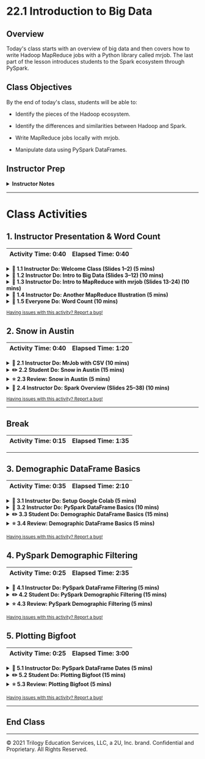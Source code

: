 # 22.1 Introduction to Big Data

## Overview

Today's class starts with an overview of big data and then covers how to write Hadoop MapReduce jobs with a Python library called mrjob. The last part of the lesson introduces students to the Spark ecosystem through PySpark.

## Class Objectives

By the end of today's class, students will be able to:

* Identify the pieces of the Hadoop ecosystem.

* Identify the differences and similarities between Hadoop and Spark.

* Write MapReduce jobs locally with mrjob.

* Manipulate data using PySpark DataFrames.

## Instructor Prep

<details>
  <summary><strong>Instructor Notes</strong></summary>

* The overarching idea of mapping and reducing is straightforward, but the code can get complicated when using functions students may have never seen before. Be sure to go slowly for students and check for understanding frequently.

* This lesson begins with an overview of big data and then moves into a discussion of mrjob, a Python library that lets you quickly write Hadoop MapReduce jobs. The lesson then covers Spark (PySpark), a Python wrapper that allows users to write Spark jobs.

* Please reference our [Student FAQ](../../../05-Instructor-Resources/README.md#unit-22-big-data) for answers to questions frequently asked by students of this program. If you have any recommendations for additional questions, feel free to log an issue or a pull request with your desired additions.

* Lastly, as a reminder these slideshows are for instructor use only - when distributing slides to students, please first export the slides to a PDF file. You may then distribute the PDF file through Slack.

</details>

- - -

# Class Activities

## 1. Instructor Presentation & Word Count

| Activity Time:       0:40 |  Elapsed Time:      0:40  |
|---------------------------|---------------------------|

<details>
  <summary><strong> 📣 1.1 Instructor Do: Welcome Class (Slides 1–2) (5 mins)</strong></summary>

* Open the [slideshow](https://docs.google.com/presentation/d/13KVZ1GvmYyE4x-ueMjNHw7x_5XcIi8dG0ctZ632oRcE/edit#slide=id.g567a507a9f_0_0)

* Welcome students back to class and talk about some of the big data problems identified on slide 2.

* Show the class objectives on slide 3 and let them know that this lesson will serve as an introduction to big data, specifically Hadoop (mrjob) and Spark (PySpark).

* Let students know that they will be working with data locally as well as from Amazon Web Services S3 buckets to understand the basic concepts of mapping and reducing big datasets.

</details>

<details>
  <summary><strong> 📣 1.2 Instructor Do: Intro to Big Data (Slides 3–12) (10 mins)</strong></summary>

* Open the [slideshow](https://docs.google.com/presentation/d/13KVZ1GvmYyE4x-ueMjNHw7x_5XcIi8dG0ctZ632oRcE/edit#slide=id.g567a507a9f_0_0) and review the following points:

* "Big data" is an umbrella term that covers many technologies and processes. Today's class will cover a few of the most popular technologies, including Hadoop (mrjob) and Spark (PySpark).

* **What, specifically, is big data?** Big data can be anything from stocks, emails, tweets, social media posts, supply chain alerts, cell towers, etc.

* **How big does a dataset need to be in order to be considered big data?** There is no hard and fast rule. Generally, a dataset is considered big data when it is too large for an operational database.

* **What are the four Vs of big data?**

  * **Volume:** size of data

  * **Velocity:** how quickly the data is coming in

  * **Variety:** diversity of data

  * **Veracity:** uncertainty of data

* **What specific technologies are used when dealing with big data?**

  * There are several, but one technology usually associated with big data is Hadoop.

  * Hadoop is an open source framework for big data. It consists of a number of components.

  * One Hadoop component is the Hadoop Distributed File System, or HDFS. It enables large quantities of data to be stored across multiple servers efficiently and cheaply while minimizing the risk of data loss.

  * Another is Hive, which is a SQL-like query tool for big data.

  * Another is MapReduce, which distributes large data tasks across multiple servers and then assembles the results. An analogy of MapReduce is to divide counting all books in a library (Map), then tallying the results (Reduce).

  * There are several other components of Hadoop, but the main takeaway is that Hadoop is a cluster of tools designed to meet the challenges of processing large amounts of data.

</details>

<details>
  <summary><strong> 📣 1.3 Instructor Do: Intro to MapReduce with mrjob (Slides 13-24) (10 mins)</strong></summary>

* The first dip into the vast ocean that is big data will be through mrjob, a Python library that lets its users prototype MapReduce jobs locally.

* Review the following points:

  * **What is a MapReduce job, and what is it used for?** MapReduce was created by Google with the initial purpose of indexing all information on the internet. Now MapReduce is used as a means for distributing and processing the data on your cluster.

  * **What is mapping?** Splitting up data and preprocessing it, and then converting the data into key-value pairs.

  * **What is reducing?** Aggregating the results.

  * **What is a use case of MapReduce?** Imagine that our organization collects temperature data for every large city in the USA, every day of the year. This implies that, for a given year, we'll have 365 files, each of which contains a list of temperatures for each city. The city temperature data forms a key-value pair.

</details>

<details>
  <summary><strong> 📣 1.4 Instructor Do: Another MapReduce Illustration (5 mins)</strong></summary>

* If you feel like your students need to see an additional example of MapReduce, open [MapReduce_CountWords.xlsx](Activities/01-Ins_MapReduce/Solved/MapReduce_CountWords.xlsx) and review each sheet, showing them how the data looks from one step to the next.

</details>

<details>
  <summary><strong> 📣 1.5 Everyone Do: Word Count (10 mins)</summary></strong>

* Have students `pip install MRJob` in their conda environment.

* Open [bacon_counter.py](Activities/02-Evr_Word_Count/Solved/bacon_counter.py) for reference, and live code the activity while explaining the code to the students.

* Open [input.txt](Activities/02-Evr_Word_Count/Solved/input.txt) and provide it to students. Explain that, using mrjob, we will count the number of times the word "bacon" appears in the text. This file contains 19 lines of dummy text generated by [bacon ipsum](https://baconipsum.com/). Go through these steps while students follow along:

  * Open a blank Python file.

  * Import the `MRJob` class from mrjob.

  * Create a class, `Bacon_count`, that will inherit from the `MRJob` class.

  * Create the `mapper` function, passing in the `self, _, line` parameters.

    * The `_` parameter is a placeholder that allows methods to be mapped together. In this case, we are not chaining mappers, so use the Python convention of an underscore to indicate that we aren't using that parameter.

    * The final parameter is the line of raw input from the input file.

  * Use a loop to go through each word in the line and yield a key-value pair of `"bacon", 1` each time the word "bacon" appears.

    ![Evr_Word_Count_mapper](Images/Evr_Word_Count_mapper.png)

  * A hidden combiner step is run immediately after each mapper.

    * This takes one key and subset of values for that key and converts to zero or more key-value pairs.

    * The combiner works part of the data at a time and will produce the same output each time.

  * Create your `reducer` function and pass the parameters `self, key, values`.

    * `values` is a list of all values associated with the key that results from the hidden "combiner" step.

    * The `reducer` function works with a complete set of key-value pairs.

    * Here there is only one  `key`, "bacon," with a list of 1s as the values.

    * The reducer will sum up all of the 1s for each key.

      ![Evr_Word_Count_reducer](Images/Evr_Word_Count_reducer.png)

  * Add code to run the module from the command line.

      ![Evr_Word_Count_name_main](Images/Evr_Word_Count_name_main.png)

  * Run `python <file_name> input.txt` in the command line. Show students the output.

      ![Evr_Word_Count_output](Images/Evr_Word_Count_output.png)

* Answer any questions before moving on to the next activity.

</details>

<sub>[Having issues with this activity? Report a bug!](https://form.jotform.com/200705887599168?activityOr=1+-+Instructor+Presentation+%26+Word+Count&lessonpageTitle=Introduction+to+Big+Data&lessonpageNumber=22.1&whereIs=DataViz-Lesson-Plans+GitHub&typeA18=https%3A%2F%2Fgithub.com%2Fcoding-boot-camp%2FDataViz-Lesson-Plans%2Fblob%2Fv1.1%2FDataviz-Lesson-Plans%2F01-Lesson-Plans%2F22-Big-Data%2F1%2FLessonPlan.md)</sub>

## 2. Snow in Austin

| Activity Time:       0:40 |  Elapsed Time:      1:20  |
|---------------------------|---------------------------|



<details>
  <summary><strong> 📣 2.1 Instructor Do: MrJob with CSV (10 mins)</summary></strong>

* This activity uses mrjob with a CSV to count the number of hot days in Austin.

* Live code this activity while using [hot.py](Activities/03-Evr_MrJob_CSV/Solved/hot.py) as a reference.

* Open [austin_weather_2017.csv](Activities/03-Evr_MrJob_CSV/Resources/austin_weather_2017.csv) and provide it to students so that they can look at the data and follow along with their Python file. Go through these steps while students follow along:

  * Import the `MRJob` class.

  * Create a class, `Hot_days`, which inherits the `MrJob` class.

  * Since the file is a CSV, split the line on "," and save the values in the array to the variables `station, name, state, date, snow, tmax, tmin`.

    * We only want to track days when the temperature was greater than or equal to 100 degrees.

    * Since some lines of data don't have a value for `tmax`, we need to ensure that its value is not "none in the conditional."

    * The value `tmax` is read in as a string and must be converted as an integer before we can compare with 100.

    * If `tmax` passes the conditional, yield the name of the station where the temperature was recorded and 1.

  * Use the reducer function to aggregate the sum of days for each location.

    ![03-Evr_MrJob_CSV](Images/Evr_MrJob_CSV.png)

</details>

<details>
  <summary><strong> ✏️ 2.2 Student Do: Snow in Austin (15 mins)</summary></strong>

* In this activity, students use mrjob to list the days in which it snowed in Austin, Texas.

* **File:** [austin_weather_2017.csv](Activities/04-Stu_Austin_Snow/Resources/austin_weather_2017.csv)

* **Instructions:** [README.md](Activities/04-Stu_Austin_Snow/README.md)

</details>

<details>
  <summary><strong> ⭐ 2.3 Review: Snow in Austin (5 mins)</summary></strong>

* Open [snow.py](Activities/04-Stu_Austin_Snow/Solved/snow.py) and walk through the solution line by line.

* You may want to ask for student volunteers to describe each part of the code.

  * In the mapper, split on "," and save to respective variables.

  * The if statement checks for data in the `snow` variable, converts it to a float, and checks to see if the value is over 0.

  * If the value is over 0, the mapper yields the date and 1.

  * The reducer should yield the date and the max from the list of 1s. This way, we produce only one date with a 1. If we used `sum`, we would return all dates with a number representing how many stations recorded snow data on that date.

    ![Austin_Snow_solution](Images/Austin_Snow-solution.png)

* Go over the bonus solution as well: [bonus.py](Activities/04-Stu_Austin_Snow/Solved/bonus.py).

  * This time, we yield the date and the amount of snow from the mapper.

  * When the reducer yields `max(snow)`, it finds the max amount of snow on that date.

    ![Austin_Snow_bonus](Images/Austin_Snow-bonus.png)

</details>

<details>
  <summary><strong> 📣 2.4 Instructor Do: Spark Overview (Slides 25–38) (10 mins)</strong></summary>

* Help students identify the significant differences between Hadoop (mrjob) and Spark.

* Be sure to mention the following:

  * Hadoop is a buzzword in the big data industry, but many businesses are relying on Spark to solve their big data problems. Spark runs on Hadoop, but it doesn't have to.

  * According to its website, Spark is "a fast and general engine for large-scale data processing."

  * Spark uses scripts from real programming languages, has a rich ecosystem, and is very scalable.

  * Spark uses in-memory computation instead of a disk-based solution, which means it doesn't need to talk to the Hadoop Distributed File System (HDFS) each time and retains as much as it can in memory.

  * Spark uses lazy evaluation, which delays the evaluation of an expression until its value is needed.

</details>

<sub>[Having issues with this activity? Report a bug!](https://form.jotform.com/200705887599168?activityOr=2+-+Snow+in+Austin&lessonpageTitle=Introduction+to+Big+Data&lessonpageNumber=22.1&whereIs=DataViz-Lesson-Plans+GitHub&typeA18=https%3A%2F%2Fgithub.com%2Fcoding-boot-camp%2FDataViz-Lesson-Plans%2Fblob%2Fv1.1%2FDataviz-Lesson-Plans%2F01-Lesson-Plans%2F22-Big-Data%2F1%2FLessonPlan.md)</sub>

- - -

## Break

| Activity Time:       0:15 |  Elapsed Time:      1:35  |
|---------------------------|---------------------------|

- - -

## 3. Demographic DataFrame Basics

| Activity Time:       0:35 |  Elapsed Time:      2:10  |
|---------------------------|---------------------------|

<details>
  <summary><strong> 📣 3.1 Instructor Do: Setup Google Colab (5 mins)</strong></summary>

* Navigate to [Google Colaboratory](https://colab.research.google.com/notebooks/welcome.ipynb). Then explain:

  * That we will use **Cloud-based notebooks** to run spark.

  * Google Colaboratory or Colab are Google-hosted notebooks.

  * These cloud based notebooks allow for easy installation of Spark and the use of cloud computing power.

* Students will need a Google account to use them. If they do not have one already encourage them to sign up for one.

* Once a Google account is set up. Navigate to [Google drive](https://www.google.com/drive/) and select *Go to Google Drive*

  ![go to Google drive](ColabImages/google_go_to_google_drive.png)

* After you have navigated to Google Drive click the “New” button and select “Folder” to create a new folder. Refer to the following screenshots. Name the folder `DataClassNotebooks`.

  ![new Google folder](ColabImages/google_new.png)

* Navigate to the new folder. Once in the notebook, we’ll need to connect (download) our Google Colab application by following these steps:

  1. Click “New.”
  2. Scroll down to “More” and expand the dropdown menu.
  3. At the bottom of the menu, click “Connect more apps.”

  ![connect apps](ColabImages/google_add_colab.png)

  4. Type “colab” in the top-right search field and press Enter to search for the Colaboratory application.

  ![search colab](ColabImages/google_connect-colab.png)

  5. Click the “Connect” button to download the Colaboratory application.

* Create a Colab Notebook by clicking “New” followed by “More,” and then selecting “Colaboratory.”

  ![launch colab notebook](ColabImages/google_create-notebook.png)

* A new tab will launch with a new notebook. The functionality is very similar to using Jupyter Notebook, except now everything is hosted online.

* Notebooks can be uploaded directly to Colab. Follow the steps to upload the [spark_dataframe_basics.ipnyb](Activities/05-Ins_Pyspark_DataFrames_Basics/Solved/spark_dataframe_basics.ipynb) file.

  1. From the Colab notebook you just opened, click **File** then **Upload Notebook**.

  ![upload notebook](ColabImages/google_upload_notebook.png)

  2. Drag the `spark_dataframe_basics.ipnyb` file into the box to upload.


* **Note** when you upload notebooks the location in Google Drive will default to a folder called **Colab Notebooks**. These files can easily be moved to the `DataClassNotebooks` folder created earlier.

</details>

<details>
  <summary><strong> 📣 3.2 Instructor Do: PySpark DataFrame Basics (10 mins)</strong></summary>

* Open [spark_dataframe_basics.ipnyb](Activities/05-Ins_Pyspark_DataFrames_Basics/Solved/spark_dataframe_basics.ipynb) in Colab.

* Explain that when using Colab each notebook will need to install Spark and create a SparkSession. Start by explaining the first two code blocks:

  * The first block of code may seem scary but all this is doing is installing Spark into our Colab environment. This only takes a few seconds to install but saves the hassle of configuring spark locally.

  * **Note** that Spark is constantly being update and version used in the code below may be outdated. If you run into an issue with installing spark visit the [spark distribution](http://www.apache.org/dist/spark/) and to find the most current version of spark 3.X.X and update the version in the variable below. You will need to update this for all notebooks.

  ![spark version](Images/spark_version.png)

  ```python
  import os
  # Find the latest version of spark 3.0  from http://www.apache.org/dist/spark/ and enter as the spark version
  # For example:
  # spark_version = 'spark-3.0.3'
  spark_version = 'spark-3.<enter version>'
  os.environ['SPARK_VERSION']=spark_version
  ```

  * A spark session is a way for to to control your Spark Application. Before interacting with Spark a session is started and the app is named, this could be any name but usually good to associate the app with what you are doing.

  ```python
  # Start Spark session
  from pyspark.sql import SparkSession
  spark = SparkSession.builder.appName("DataFrameBasics").getOrCreate()
  ```

  * Remind students that these two blocks of code will need to be run with every new notebook that will use Spark. The only thing that will change will be the app name.

* Now that Spark has been installed in the notebook and a session started continue to explain the rest of the code:

  * Spark can create DataFrames manually.

  ```python
  # Create DataFrame manually
  dataframe = spark.createDataFrame([
                                    (0, "Here is our DataFrame"),
                                    (1, "We are making one from scratch"),
                                    (2, "This will look ver similar to a Pandas DataFrame")
  ], ["id", "words"])

  dataframe.show()
  ```

  * Colab can also read  datasets directly from the cloud rather than from local files. In this code block, Colab will pull data from Amazon's Simple Storage Service (S3). This boilerplate code can be used to read other public files hosted on Amazon's services.

  ```python
  # Read in data from S3 Buckets
  from pyspark import SparkFiles
  url = "https://s3.amazonaws.com/dataviz-curriculum/day_1/food.csv"
  spark.sparkContext.addFile(url)
  df = spark.read.csv(SparkFiles.get("food.csv"), sep=",", header=True)
  ```

  * Similar to Pandas, Spark has a mechanism for reading data and storing it as a DataFrame.

  * Conceptually, Spark DataFrames are similar to Pandas DataFrames, but with Spark, the data is distributed.

  * Spark DataFrames organize data in a column and row format in which each column represents a variable, and each row represents a data point.

  * Spark DataFrames take in data from a variety of sources, apply transformations, and collect and display data.

  * When loading JSON data, the schema may not always be correct, so Spark allows importing types and manually setting the schema.

  * Data access and manipulation in Spark are very similar to Pandas.

  * `StructField` takes in the column's name, defines the data type, and takes in a Boolean. This is necessary because JSON files need to have the schema manually set.

  * Spark uses the .`show()` method to display the data from DataFrames.

  * Spark can access the DataFrame in many different ways.

  * Columns can be manipulated using the `withColumn()` method.

  * Columns can be renamed using `withColumnRenamed()`.

  * A list can be made out of columns with `.collect()`.

  * Use `toPandas()` to convert a PySpark DataFrame to a Pandas DataFrame. This should only be done for summarized or aggregated subsets of the original Spark DataFrame.

* Slack out the [PySpark documentation](http://spark.apache.org/docs/latest/api/python/index.html).

</details>

<details>
  <summary><strong> ✏️ 3.3 Student Do: Demographic DataFrame Basics (15 mins)</strong></summary>

In this activity, students will use the basics of PySpark DataFrames to analyze a demographic CSV.

* **Files:**

  * [demographics.ipynb](Activities/06-Stu_Pyspark_DataFrames_Basics/Unsolved/demographics.ipynb)

  * [demographics.csv](Activities/06-Stu_Pyspark_DataFrames_Basics/Resources/demographics.csv)

* **Instructions**: [README.md](Activities/06-Stu_Pyspark_DataFrames_Basics/README.md)

</details>

<details>
  <summary><strong> ⭐ 3.4 Review: Demographic DataFrame Basics (5 mins)</strong></summary>

* Import [demographics.ipynb](Activities/06-Stu_Pyspark_DataFrames_Basics/Solved/demographics.ipynb) into Colab and go over the code.

* Be sure to explain the following:

  * Spark is installed and a Spark session is started.

  * A url to the data is stored in a variable.

  * Spark adds the file with `spark.sparkContext.addFile(url)`.

  * Use Spark to read in the data which separates by commas and takes the header.

  ```python
  spark.read.csv(SparkFiles.get("demographics.csv"), sep=",", header=True)
  ```

  * Use `df.columns` to see the list of column names.

  * A summary of the DataFrame columns using `.show()` is similar to using the `.head()` method in Pandas.

  * Use `describe()` and `printSchema()` to show the schema.

  * Show that we can select specific columns to `describe`.

    ![select columns](Images/select_columns.png)

  * Show that the `Salary` column can be renamed using `withColumnRenamed`.

  * Show that a new `Salary` column can be added that multiplies each `Salary (1k)` column by 1,000.

    ![add salary](Images/add_salary.png)

</details>

<sub>[Having issues with this activity? Report a bug!](https://form.jotform.com/200705887599168?activityOr=3+-+Demographic+DataFrame+Basics&lessonpageTitle=Introduction+to+Big+Data&lessonpageNumber=22.1&whereIs=DataViz-Lesson-Plans+GitHub&typeA18=https%3A%2F%2Fgithub.com%2Fcoding-boot-camp%2FDataViz-Lesson-Plans%2Fblob%2Fv1.1%2FDataviz-Lesson-Plans%2F01-Lesson-Plans%2F22-Big-Data%2F1%2FLessonPlan.md)</sub>

## 4. PySpark Demographic Filtering

| Activity Time:       0:25 |  Elapsed Time:      2:35  |
|---------------------------|---------------------------|

<details>
  <summary><strong> 📣 4.1 Instructor Do: PySpark DataFrame Filtering (5 mins)</strong></summary>

* Import [spark_filtering.ipynb](Activities/07-Ins_Pyspark_DataFrames_Filtering/Solved/spark_filtering.ipynb) into Colab and run the file.

* Explain the following:

  * Spark can order DataFrames by using the `orderBy()` method.

  * Passing in the column name and either `asc()` for ascending order or `desc()` for descending order.

  ```python
  # Order a DataFrame by ascending values
  df.orderBy(df["points"].asc()).show(5)

  # Order a DataFrame by descending values
  df.orderBy(df["points"].desc()).show(5)
  ```

  * Spark can import other helper functions such as `avg()` which find the average of the column passed to it.

  ```python
  # Import average function
  from pyspark.sql.functions import avg
  df.select(avg("points")).show()
  ```

  * The `filter()` method allows more data manipulation, similar to SQL's `WHERE` clause. Here, it is filtering for all wine that has a price of less than $20.

  ```python
  # Using filter
  df.filter("price<20").show()
  ```

  * The exact columns can be used by combining the `select` method with `filter`.

  ```python
  # Filter by price on certain columns
  df.filter("price<20").select(['points','country', 'winery','price']).show()
  ```

  * Similar to Pandas, Spark can compare multiple conditions using Python operators.

</details>

<details>
  <summary><strong> ✏️ 4.2 Student Do: PySpark Demographic Filtering (15 mins)</strong></summary>
* In this activity, students will use the PySpark filtering functions to filter through the demographic dataset.

* **Files:**

  * [demographics_filtered.ipynb](Activities/08-Stu_Pyspark_DataFrames_Filtering/Unsolved/demographics_filtered.ipynb)

  * [demographics.csv](Activities/08-Stu_Pyspark_DataFrames_Filtering/Resources/demographics.csv)

* **Instructions:** [README.md](Activities/08-Stu_Pyspark_DataFrames_Filtering/README.md)

</details>

<details>
  <summary><strong> ⭐ 4.3 Review: PySpark Demographic Filtering (5 mins)</strong></summary>

* Import [demographics_filtered.ipynb](Activities/08-Stu_Pyspark_DataFrames_Filtering/Solved/demographics_filtered.ipynb) into Colab and go over the code.

* Be sure to review the following:

  * Use the `orderBy` method with `desc` to show the occupations and salaries in descending order.

  * We can leave out `desc` to get the values in ascending order.

  * We can import functions such as `mean` and apply them to our columns. This creates an aggregate view called `avg(Salary)`.

  * We can apply `min` and `max` functions to the Salary column.

  * We can use a filter to show all occupations with salaries greater than 80k.

    ![pyspark filter](Images/pyspark_filter.png)

  * We can use `groupBy` with an aggregation function to show the average age and height by academic degree type.

    ![groupby](Images/pyspark_groupby.png)

</details>

<sub>[Having issues with this activity? Report a bug!](https://form.jotform.com/200705887599168?activityOr=4+-+PySpark+Demographic+Filtering&lessonpageTitle=Introduction+to+Big+Data&lessonpageNumber=22.1&whereIs=DataViz-Lesson-Plans+GitHub&typeA18=https%3A%2F%2Fgithub.com%2Fcoding-boot-camp%2FDataViz-Lesson-Plans%2Fblob%2Fv1.1%2FDataviz-Lesson-Plans%2F01-Lesson-Plans%2F22-Big-Data%2F1%2FLessonPlan.md)</sub>

## 5. Plotting Bigfoot

| Activity Time:       0:25 |  Elapsed Time:      3:00  |
|---------------------------|---------------------------|

<details>
  <summary><strong> 📣 5.1 Instructor Do: PySpark DataFrame Dates (5 mins)</strong></summary>

* Import [spark_dates.ipynb](Activities/09-Ins_Pyspark_DataFrames_Dates/Solved/spark_dates.ipynb) into Colab.

* Walk students through the code and cover the following:

  * To avoid errors in reading the data `inferSchema=True, timestampFormat="yyyy/MM/dd HH:mm:ss"` is used to tell Spark to infer the schema and use this format for handling timestamps.

  * It's common to encounter a variety of date and timestamp formats. Spark provides a functions library with date and timestamp conversion functions.

  * The `year` function is imported and allows to to select the year from a timestamp column.

  ```python
  # Import date time functions
  from pyspark.sql.functions import year

  # Show the year for the date column
  df.select(year(df["date"])).show()
  ```

  * A new column can be created that stores only the year.

  ```python
  # Save the year as a new column
  df = df.withColumn("year", year(df['date']))
  df.show()
  ```

  * With the new column we can now group by the year and find the average precipitation.

  ```python
  # Find the average precipitation per year
  averages = df.groupBy("year").avg()
  averages.orderBy("year").select("year", "avg(prcp)").show()
  ```

  * The same can be done with the month function except using the `max()` function this time.

  * The DataFrame can also be exported to a Pandas DataFrame.

  ```python
  # Import the summarized data to a pandas dataframe for plotting
  # Note: If your summarized data is still too big for your local memory then your notebook may crash

  pandas_df = averages.orderBy("month").select("month", "max(prcp)").toPandas()
  pandas_df.head()
  ```

  * From the Pandas DataFrame we can use matplotlib to chart the data.

  ![weather bar graph](Images/rainfall_chart.png)

  * Demonstrate the different methods that are part of the date and time PySpark functions.

</details>

<details>
  <summary><strong> ✏️ 5.2 Student Do: Plotting Bigfoot (15 mins)</strong></summary>

In this activity, students will use PySpark and Pandas to clean a Bigfoot dataset and create a plot.

* **Files**

  * [bigfoot.ipynb](Activities/10-Stu_Pyspark_DataFrames_Dates/Unsolved/bigfoot.ipynb)

* **Instructions**

  * [README.md](Activities/10-Stu_Pyspark_DataFrames_Dates/README.md)

</details>

<details>
  <summary><strong> ⭐ 5.3 Review: Plotting Bigfoot (5 mins)</strong></summary>

* Import [bigfoot.ipynb](Activities/10-Stu_Pyspark_DataFrames_Dates/Solved/bigfoot.ipynb) into Colab.

* Walk students through the code and cover the following:

  * Import the functions needed to handle the year-date conversion.

  * Create a new DataFrame with only the year, using the `withColumn` method and the `year` function.

  ```python
  # Create a new DataFrame with the column Year
  df.select(year(df["timestamp"])).show()
  ```

  * Show how the `year` function can be used to create a new Year column from the timestamp. This Year column can then be used to group, count, and order sightings per year.

  * Take the aggregated data and convert it to a Pandas DataFrame for visualization.

    ![bigfoot plot](Images/bigfoot_plot.png)

</details>

<sub>[Having issues with this activity? Report a bug!](https://form.jotform.com/200705887599168?activityOr=5+-+Plotting+Bigfoot&lessonpageTitle=Introduction+to+Big+Data&lessonpageNumber=22.1&whereIs=DataViz-Lesson-Plans+GitHub&typeA18=https%3A%2F%2Fgithub.com%2Fcoding-boot-camp%2FDataViz-Lesson-Plans%2Fblob%2Fv1.1%2FDataviz-Lesson-Plans%2F01-Lesson-Plans%2F22-Big-Data%2F1%2FLessonPlan.md)</sub>

- - -

## End Class

- - -

© 2021 Trilogy Education Services, LLC, a 2U, Inc. brand. Confidential and Proprietary. All Rights Reserved.
